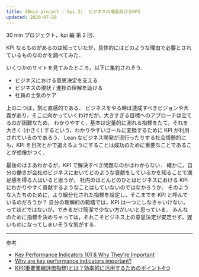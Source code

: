 ```yaml
---
title: 30min project - kpi 2)  ビジネスの成長助けるKPI
updated: 2020-07-20
---
```


30 min プロジェクト，kpi 編 第 2 回．

KPI なるものがあるのは知っていたが，具体的にはどのような理由で必要とされているものなのかを調べてみた．

いくつかのサイトを見てみたところ，以下に集約されそう．

- ビジネスにおける意思決定を支える
- ビジネスの現状 / 進捗の理解を助ける
- 社員の士気のケア

上の二つは，割と直感的である．
ビジネスをやる時は達成すべきビジョンや大義があり，そこに向かっていくわけだが，大きすぎる目標へのアプローチは立てるのが困難なため，
わかりやすく，基本は定量的に測れる指標をたて，それを大きく (小さく) するという，わかりやすいゴールに変換するために KPI が利用されているのであろう．
Lean なビジネス開発が流行ったりする社会情勢的にも，KPI を日次とかで追えるようにすることは成功のために重要なことであることが想像がつく．

最後のはまあわかるが，KPI で解決すべき問題なのかはわからない．
確かに，自分の働きが会社のビジネスにおいてどのような貢献をしているかを知ることで満足感を得る人はいると思うが，
社内のほとんどのひとはビジネスにおける KPI にわかりやすく貢献するようなことはしていないのではなかろうか．
そのような人たちのために，より細分化された指標を設定し，そこまでを KPI と呼んでいるのだろうか？
自分の理解的の範疇では，KPI は一つにしなきゃいけない，ってほどではないが，できるだけ簡潔で少ない方がいいと思っている．
みんなのために指標を決めちゃっては，それこそビジネス上の意思決定が安定せず，遅いものになってしまいそうな気がする．

---

参考
- [Key Performance Indicators 101 & Why They're Important](https://www.forbes.com/sites/louismosca/2019/06/18/key-performance-indicators-101-why-theyre-important/#b50227726521)
- [Why are key performance indicators important?](https://www.klipfolio.com/blog/kpi-importance#:~:text=KPIs%20are%20important%20to%20business,goals%20are%20top%20of%20mind.)
- [KPI(重要業績評価指標)とは？効率的に活用するためのポイント4つ](https://bridge-g.com/column/kpi-setting/)
